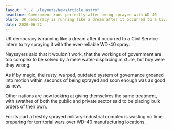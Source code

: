 ```yaml
---
layout: "../../layouts/NewsArticle.astro"
headline: Government runs perfectly after being sprayed with WD-40
blurb: UK democracy is running like a dream after it occurred to a Civil Service intern to try spraying it with the ever-reliable WD-40 spray.
date: 2020-06-22
---
```


UK democracy is running like a dream after it occurred to a Civil Service intern to try spraying it with the ever-reliable WD-40 spray.

Naysayers said that it wouldn’t work, that the workings of government are too complex to be solved by a mere water-displacing mixture, but boy were they wrong.

As if by magic, the rusty, warped, outdated system of governance groaned into motion within seconds of being sprayed and soon enough was as good as new.

Other nations are now looking at giving themselves the same treatment, with swathes of both the public and private sector said to be placing bulk orders of their own.

For its part a freshly sprayed military-industrial complex is wasting no time preparing for territorial wars over WD-40 manufacturing locations.
